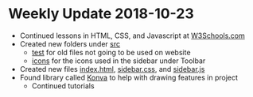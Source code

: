 # Weekly Update 2018-10-23

* Continued lessons in HTML, CSS, and Javascript at [W3Schools.com][3]
* Created new folders under [src][1]
  * [test][2] for old files not going to be used on website
  * [icons][4] for the icons used in the sidebar under Toolbar
* Created new files [index.html][5], [sidebar.css][6], and [sidebar.js][8]
* Found library called [Konva][7] to help with drawing features in project
  * Continued tutorials

[1]: ../../src
[2]: ../../src/test
[3]: https://www.w3schools.com/
[4]: ../../src/icons
[5]: ../../src/index.html
[6]: ../../src/sidebar.css
[7]: https://konvajs.github.io/docs/
[8]: ../../src/sidebar.js